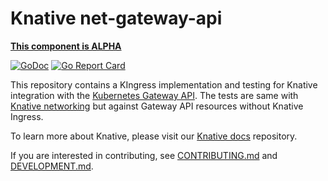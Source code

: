 # Knative net-gateway-api

**[This component is ALPHA](https://github.com/knative/community/tree/main/mechanics/MATURITY-LEVELS.md)**

[![GoDoc](https://godoc.org/knative-sandbox.dev/net-gateway-api?status.svg)](https://godoc.org/knative.dev/net-gateway-api)
[![Go Report Card](https://goreportcard.com/badge/knative-sandbox/net-gateway-api)](https://goreportcard.com/report/knative-sandbox/net-gateway-api)

This repository contains a KIngress implementation and testing for Knative
integration with the
[Kubernetes Gateway API](https://gateway-api.sigs.k8s.io/).
The tests are same with
[Knative networking](https://github.com/knative/networking/tree/main/test/conformance)
but against Gateway API resources without Knative Ingress.

To learn more about Knative, please visit our
[Knative docs](https://github.com/knative/docs) repository.

If you are interested in contributing, see [CONTRIBUTING.md](./CONTRIBUTING.md)
and [DEVELOPMENT.md](./DEVELOPMENT.md).

